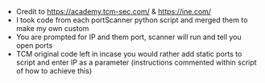 - Credit to https://academy.tcm-sec.com/ & https://ine.com/
- I took code from each portScanner python script and merged them to make my own custom 
- You are prompted for IP and them port, scanner will run and tell you open ports
- TCM original code left in incase you would rather add static ports to script and enter IP as a parameter (instructions commented within script of how to achieve this)
